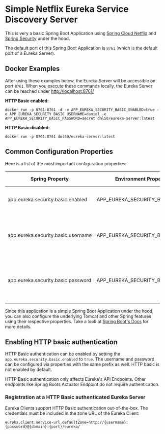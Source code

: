 # Simple Netflix Eureka Service Discovery Server

This is very a basic Spring Boot Application using [Spring Cloud Netflix][spring-cloud-netflix-ref] and
[Spring Security][spring-security-ref] under the hood.

The default port of this Spring Boot Application is `8761` (which is the default port of a Eureka Server).

## Docker Examples

After using these examples below, the Eureka Server will be accessible on port `8761`. When you execute these commands 
locally, the Eureka Server can be reached under [http://localhost:8761/](http://localhost:8761/)

**HTTP Basic enabled:**

`docker run -p 8761:8761 -d -e APP_EUREKA_SECURITY_BASIC_ENABLED=true -e APP_EUREKA_SECURITY_BASIC_USERNAME=daniel -e APP_EUREKA_SECURITY_BASIC_PASSWORD=secret dnl50/eureka-server:latest`

**HTTP Basic disabled:**

`docker run -p 8761:8761 dnl50/eureka-server:latest`

## Common Configuration Properties

Here is a list of the most important configuration properties:

| Spring Property                    | Environment Property Name          | Type    | Default Value | Description                                                            |
|------------------------------------|------------------------------------|---------|---------------|------------------------------------------------------------------------|
| app.eureka.security.basic.enabled  | APP_EUREKA_SECURITY_BASIC_ENABLED  | boolean | false         | Enables or disables HTTP basic authentication.                         |
| app.eureka.security.basic.username | APP_EUREKA_SECURITY_BASIC_USERNAME | String  | username      | The username to authenticate with. Must be at least 3 characters long. |
| app.eureka.security.basic.password | APP_EUREKA_SECURITY_BASIC_PASSWORD | String  | password      | The password to authenticate with. Must be at least 5 characters long. |

Since this application is a simple Spring Boot Application under the hood, you can also configure the underlying Tomcat 
and other Spring features using their respective properties. Take a look at  [Spring Boot's Docs][spring-boot-ext-conf-ref]
for more details. 

## Enabling HTTP basic authentication

HTTP Basic authentication can be enabled by setting the `app.eureka.security.basic.enabled` to `true`. The username
and password can be configured via properties with the same prefix as well. HTTP basic is not enabled by default.

HTTP Basic authentication only affects Eureka's API Endpoints. Other endpoints like Spring Boots Actuator Endpoint 
do not require authentication.

### Registration at a HTTP Basic authenticated Eureka Server

Eureka Clients support HTTP Basic authentication out-of-the-box. The credentials must be included in the zone URL
of the Eureka Client:

`eureka.client.service-url.defaultZone=http://{username}:{password}@{domain}:{port}/eureka/`

[spring-cloud-netflix-ref]: https://docs.spring.io/spring-cloud-netflix/docs/2.2.4.RELEASE/reference/html/
[spring-security-ref]: https://docs.spring.io/spring-security/site/docs/5.3.4.RELEASE/reference/html5/
[spring-boot-ext-conf-ref]: https://docs.spring.io/spring-boot/docs/2.3.4.RELEASE/reference/html/spring-boot-features.html#boot-features-external-config
